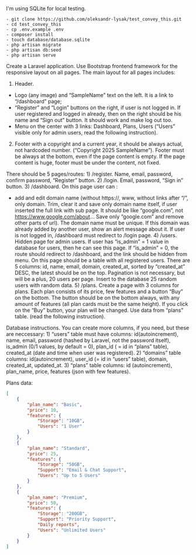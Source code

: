 I'm using SQLite for local testing.

```shell
- git clone https://github.com/oleksandr-lysak/test_convey_this.git
- cd test_convey_this
- cp .env.example .env
- composer install
- touch database/database.sqlite
- php artisan migrate
- php artisan db:seed
- php artisan serve
```


Create a Laravel application. Use Bootstrap frontend framework for the responsive layout on all pages.
The main layout for all pages includes:

1) Header.

 - Logo (any image) and “SampleName” text on the left. It is a link to “/dashboard” page;
 - “Register” and “Login” buttons on the right, if user is not logged in. If user registered and logged in already, then on the right should be his name and “Sign out” button. It should work and make log out too.
 - Menu on the center with 3 links: Dashboard, Plans, Users (“Users” visible only for admin users, read the following instruction).

2) Footer with a copyright and a current year, it should be always actual, not hardcoded number. (“Copyright 2025 SampleName”). Footer must be always at the bottom, even if the page content is empty. If the page content is huge, footer must be under the content, not fixed.

There should be 5 pages/routes:
    1) /register. Name, email, password, confirm password, “Register” button.
    2) /login. Email, password, “Sign in” button.
    3) /dashboard. On this page user can :

- add and edit domain name (without https://, www, without links after “/”, only domain. Trim, clear it and save only domain name itself, if user inserted the full link with sub page. It should be like “google.com”, not <https://www.google.com/about>... Save only “google.com” and remove other parts of url). The domain name must be unique. If this domain was already added by another user, show an alert message about it.
If user is not logged in, /dashboard must redirect to /login page.
    4) /users. Hidden page for admin users. If user has “is_admin” = 1 value in database for users, then he can see this page. If “is_admin” = 0, the route should redirect to /dashboard, and the link should be hidden from menu.
 On this page should be a table with all registered users. There are 5 columns: id, name, email, domain, created_at, sorted by “created_at” DESC, the latest should be on the top.
Pagination is not necessary, but will be a plus, 20 users per page. Insert to the database 25 random users with random data.
    5) /plans. Create a page with 3 columns for plans. Each plan consists of its price, few features and a button “Buy” on the bottom. The button should be on the bottom always, with any amount of features (all plan cards must be the same height).
If you click on the “Buy” button, your plan will be changed. Use data from “plans” table. (read the following instruction).


Database instructions. You can create more columns, if you need, but these are neccessary:
    1) “users” table must have columns: id(autoincrement), name, email, password (hashed by Laravel, not the password itself), is_admin (0/1 values, by default = 0), plan_id ( = id in “plans” table), created_at (date and time when user was registered).
    2) “domains” table columns: id(autoincrement), user_id (= id in “users” table), domain, created_at, updated_at.
    3) “plans” table columns: id (autoincrement), plan_name,  price, features (json with few features).

Plans data:
```json
[
    {
        "plan_name": "Basic",
        "price": 10,
        "features": {
            "Storage": "10GB",
            "Users": "1 User"
        }
    },
    {
        "plan_name": "Standard",
        "price": 25,
        "features": {
            "Storage": "50GB",
            "Support": "Email & Chat Support",
            "Users": "Up to 5 Users"
        }
    },
    {
        "plan_name": "Premium",
        "price": 50,
        "features": {
            "Storage": "200GB",
            "Support": "Priority Support",
            "Daily reports",
            "Users": "Unlimited Users"
        }
    }
]
```
